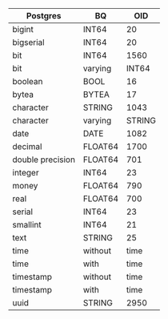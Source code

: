 |Postgres |BQ       |OID    |
|---------|---------|-------|
|bigint   |INT64    |20     |
|bigserial|INT64    |20     |
|bit      |INT64    |1560   |
|bit      |varying  |INT64  |
|boolean  |BOOL     |16     |
|bytea    |BYTEA    |17     |
|character|STRING   |1043   |
|character|varying  |STRING |
|date     |DATE     |1082   |
|decimal  |FLOAT64  |1700   |
|double precision   |FLOAT64  |701    |
|integer  |INT64    |23     |
|money    |FLOAT64  |790    |
|real     |FLOAT64  |700    |
|serial   |INT64    |23     |
|smallint |INT64    |21     |
|text     |STRING   |25     |
|time     |without  |time   |
|time     |with     |time   |
|timestamp|without  |time   |
|timestamp|with     |time   |
|uuid     |STRING   |2950   |
